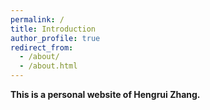 ```yaml
---
permalink: /
title: Introduction
author_profile: true
redirect_from: 
  - /about/
  - /about.html
---
```

**This is a personal website of Hengrui Zhang.**
